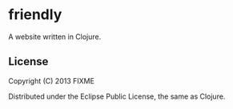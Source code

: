 # friendly

A website written in Clojure. 


## License

Copyright (C) 2013 FIXME

Distributed under the Eclipse Public License, the same as Clojure.